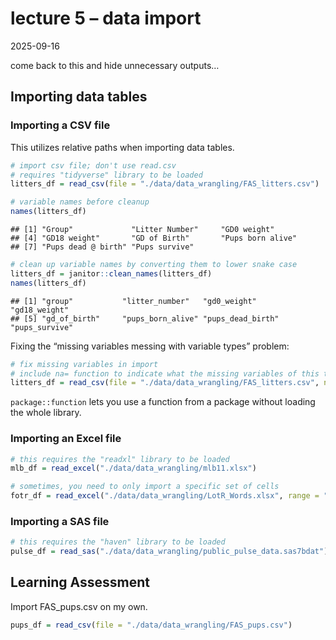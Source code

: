 lecture 5 – data import
================
2025-09-16

come back to this and hide unnecessary outputs…

## Importing data tables

### Importing a CSV file

This utilizes relative paths when importing data tables.

``` r
# import csv file; don't use read.csv
# requires "tidyverse" library to be loaded
litters_df = read_csv(file = "./data/data_wrangling/FAS_litters.csv")

# variable names before cleanup
names(litters_df)
```

    ## [1] "Group"             "Litter Number"     "GD0 weight"       
    ## [4] "GD18 weight"       "GD of Birth"       "Pups born alive"  
    ## [7] "Pups dead @ birth" "Pups survive"

``` r
# clean up variable names by converting them to lower snake case
litters_df = janitor::clean_names(litters_df)
names(litters_df)
```

    ## [1] "group"           "litter_number"   "gd0_weight"      "gd18_weight"    
    ## [5] "gd_of_birth"     "pups_born_alive" "pups_dead_birth" "pups_survive"

Fixing the “missing variables messing with variable types” problem:

``` r
# fix missing variables in import
# include na= function to indicate what the missing variables of this table are
litters_df = read_csv(file = "./data/data_wrangling/FAS_litters.csv", na = c("NA", ".", ""))
```

`package::function` lets you use a function from a package without
loading the whole library.

### Importing an Excel file

``` r
# this requires the "readxl" library to be loaded
mlb_df = read_excel("./data/data_wrangling/mlb11.xlsx")

# sometimes, you need to only import a specific set of cells
fotr_df = read_excel("./data/data_wrangling/LotR_Words.xlsx", range = "B3:D6")
```

### Importing a SAS file

``` r
# this requires the "haven" library to be loaded
pulse_df = read_sas("./data/data_wrangling/public_pulse_data.sas7bdat")
```

## Learning Assessment

Import FAS_pups.csv on my own.

``` r
pups_df = read_csv(file = "./data/data_wrangling/FAS_pups.csv")
```
